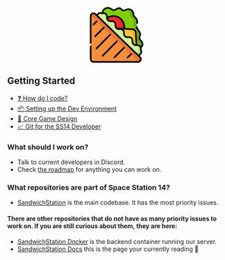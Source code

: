 <img src="en/assets/images/sandwich.png" width=128 style="margin-left:auto;margin-right:auto;display:block"/>

## Getting Started

- [:question: How do I code?](en/general-development/setup/howdoicode.md)
- [:package: Setting up the Dev Environment](en/general-development/setup/setting-up-a-development-environment.md)
- [:page_with_curl: Core Game Design](en/general-development/space-station-14/core-design.md)
- [:chart_with_upwards_trend: Git for the SS14 Developer](en/general-development/setup/git-for-the-ss14-developer.md)


### What should I work on?

* Talk to current developers in Discord.
* Check [the roadmap](https://trello.com/b/vNj28tK2/sandwichstation) for anything you can work on.

### What repositories are part of Space Station 14?
* [SandwichStation](https://github.com/SandwichStation/SandwichStation) is the main codebase. It has the most priority issues.

#### There are other repositories that do not have as many priority issues to work on. If you are still curious about them, they are here:
* [SandwichStation Docker](https://github.com/SandwichStation/SandwichStation-Docker) is the backend container running our server.
* [SandwichStation Docs](https://github.com/SandwichStation/docs) this is the page your currently reading :wave:

